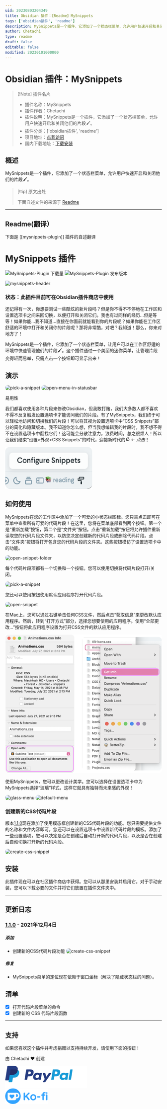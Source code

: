 ```yaml
---
uid: 20230803204349
title: Obsidian 插件：【Readme】MySnippets
tags: ['obsidian插件', 'readme']
description: MySnippets是一个插件，它添加了一个状态栏菜单，允许用户快速开启和关闭他们的片段🖌。
author: Chetachi
type: readme
draft: false
editable: false
modified: 20230101000000
---
```


# Obsidian 插件：MySnippets

> [!Note] 插件名片
> - 插件名称：MySnippets
> - 插件作者：Chetachi
> - 插件说明：MySnippets是一个插件，它添加了一个状态栏菜单，允许用户快速开启和关闭他们的片段🖌。
> - 插件分类：['obsidian插件', 'readme']
> - 项目地址：[点我访问](https://github.com/chetachiezikeuzor/MySnippets-Plugin)
> - 国内下载地址：[下载安装](https://pkmer.cn/products/plugin/pluginMarket/?mysnippets-plugin)

## 概述

MySnippets是一个插件，它添加了一个状态栏菜单，允许用户快速开启和关闭他们的片段🖌。



> [!tip] 原文出处
> 
>下面自述文件的来源于 [Readme](https://ghproxy.net/https://raw.githubusercontent.com/chetachiezikeuzor/MySnippets-Plugin/master/README.md)
> 

---

## Readme(翻译）

下面是 [[mysnippets-plugin]] 插件的自述翻译


# MySnippets 插件

![MySnippets-Plugin 下载量](https://img.shields.io/github/downloads/chetachiezikeuzor/MySnippets-Plugin/total.svg)
![MySnippets-Plugin 发布版本](https://img.shields.io/github/v/release/chetachiezikeuzor/MySnippets-Plugin)

<img alt="mysnippets-header" src="https://user-images.githubusercontent.com/79069364/144681107-0ff0aada-b8a7-4e0e-8e2d-945b0386ee2d.png">

### 状态：此插件目前可在Obsidian插件商店中使用

还记得有一次，你想要测试一些酷炫的新片段吗？但是你不得不不停地在工作区和设置选项卡之间来回切换，以便打开和关闭它们。我也有过同样的经历...但是等等！如果你能...我不知道...直接在你面前就能看到你的片段呢？如果你能在工作区舒适的环境中打开和关闭你的片段呢？那将非常酷，对吧？我知道！那么，你来对地方了！

MySnippets是一个插件，它添加了一个状态栏菜单，让用户可以在工作区舒适的环境中快速管理他们的片段🖌。这个插件通过一个美丽的迷你菜单，让管理片段变得轻而易举，只需点击一个按钮即可显示出来！

## 演示

<img src="https://user-images.githubusercontent.com/79069364/144683712-42da2acf-97f5-4987-9e9d-65b49560b9ec.gif" alt="pick-a-snippet" style="box-shadow: 0 2px 8px 0 var(--background-modifier-border); border-radius: 8px;">

<img src="https://user-images.githubusercontent.com/79069364/144683686-b8cfd625-e864-489d-8d0b-2fc36b7bd260.gif" alt="open-menu-in-statusbar" style="box-shadow: 0 2px 8px 0 var(--background-modifier-border); border-radius: 8px;">

易用性

我们都喜欢使用各种片段来修改Obsidian，但我敢打赌，我们大多数人都不喜欢不得不反复触发设置选项卡才能访问我们的片段。有了MySnippets，我们终于可以轻松地访问和切换我们的片段！可以将其视为设置选项卡中“CSS Snippets”部分的简化和隐藏版本。我不知道你怎么想，但当我想编辑我的片段时，我不想不得不在设置选项卡中翻找它们！这可能会分散注意力，浪费时间，总之很烦人！所以让我们结束“设置>外观>CSS Snippets”的时代，迎接新时代的<svg xmlns="http://www.w3.org/2000/svg" viewBox="0 0 24 24" stroke-width="0" stroke-linecap="round" stroke-linejoin="round" height="1em" width="1em"><path d="M5.764 8l-.295-.73a1 1 0 0 1 .553-1.302l9.272-3.746a1 1 0 0 1 1.301.552l5.62 13.908a1 1 0 0 1-.553 1.302L12.39 21.73a1 1 0 0 1-1.302-.553L11 20.96V21H7a1 1 0 0 1-1-1v-.27l-3.35-1.353a1 1 0 0 1-.552-1.302L5.764 8zM8 19h2.209L8 13.533V19zm-2-6.244l-1.673 4.141L6 17.608v-4.852zm1.698-5.309l4.87 12.054l7.418-2.997l-4.87-12.053l-7.418 2.996zm2.978 2.033a1 1 0 1 1-.749-1.855a1 1 0 0 1 .75 1.855z" fill="currentColor"/></svg> ← _点击_！

<img src="https://raw.githubusercontent.com/chetachiezikeuzor/MySnippets-Plugin/master/assets/configureSnippets.png" width="280px">

## 如何使用

MySnippets在您的工作区中添加了一个可爱的小状态栏图标。您只需点击即可在菜单中查看所有可爱的代码片段！在这里，您将在菜单底部看到两个按钮。第一个是“重新加载”按钮，第二个是“文件夹”按钮。点击“重新加载”按钮将允许插件重新读取您的代码片段文件夹，以防您决定创建新的代码片段或删除代码片段。点击“文件夹”按钮将打开包含您的代码片段的文件夹。这些按钮模仿了设置选项卡中的功能。

<img src="https://user-images.githubusercontent.com/79069364/144683689-e125c321-8757-4afd-956a-4227b55363bf.gif" alt="open-snippet-folder" style="box-shadow: 0 2px 8px 0 var(--background-modifier-border); border-radius: 8px;">

每个代码片段项都有一个切换和一个按钮。您可以使用切换将代码片段打开/关闭。

<img src="https://user-images.githubusercontent.com/79069364/144683712-42da2acf-97f5-4987-9e9d-65b49560b9ec.gif" alt="pick-a-snippet" style="box-shadow: 0 2px 8px 0 var(--background-modifier-border); border-radius: 8px;">

您还可以使用按钮使用默认应用程序打开代码片段。

<img src="https://user-images.githubusercontent.com/79069364/144683696-b8c29740-94e4-48b0-b865-b2f9f6fffd61.gif" alt="open-snippet" style="box-shadow: 0 2px 8px 0 var(--background-modifier-border); border-radius: 8px;">

在Mac上，您可以通过右键单击任何CSS文件，然后点击“获取信息”来更改默认应用程序。然后，转到“打开方式”部分，选择您想要使用的应用程序。使用“全部更改...”按钮将此应用程序设置为打开CSS文件的默认应用程序。

<img src="https://raw.githubusercontent.com/chetachiezikeuzor/MySnippets-Plugin/master/assets/defaultApp.png" style="box-shadow: 0 2px 8px 0 var(--background-modifier-border); border-radius: 8px;">

使用MySnippets，您可以更改设计美学。您可以选择在设置选项卡中为MySnippets选择“玻璃”样式，这样它就具有独特而未来感的外观！

<img src="https://user-images.githubusercontent.com/79069364/144682628-d38979c2-c0d1-4709-8ecb-d9ab72c2cb77.png" alt="glass-menu" style="box-shadow: 0 2px 8px 0 var(--background-modifier-border); border-radius: 8px;">

<img src="https://user-images.githubusercontent.com/79069364/144682602-d31beed0-ed0e-4194-a71f-faa6a05dc945.png" alt="default-menu" style="box-shadow: 0 2px 8px 0 var(--background-modifier-border); border-radius: 8px;">

### 创建新的CSS代码片段

版本[1.1.0](https://github.com/chetachiezikeuzor/MySnippets-Plugin/releases/tag/1.1.0)现在添加了使用模态框创建新的CSS代码片段的功能。您只需要提供文件的名称和文件内容即可。您还可以在设置选项卡中设置新代码片段的模板。添加了一些设置选项，您可以决定是否在创建后自动打开新的代码片段，以及是否在创建后自动切换打开新的代码片段。

<img alt="create-css-snippet" src="https://user-images.githubusercontent.com/79069364/144666473-1d1b40d1-9336-48b8-9de6-d2ddca651f1b.gif" style="box-shadow: 0 2px 8px 0 var(--background-modifier-border); border-radius: 8px;">

## 安装

此插件现在可以在社区插件商店中获得。您可以从那里安装并启用它。对于手动安装，您可以下载必要的文件并将它们放置在插件文件夹中。

---

## 更新日志

### [1.1.0](https://github.com/chetachiezikeuzor/MySnippets-Plugin/releases/tag/1.1.0) - 2021年12月4日

##### 添加

- 创建新的CSS代码片段功能
  <img alt="create-css-snippet" src="https://user-images.githubusercontent.com/79069364/144666473-1d1b40d1-9336-48b8-9de6-d2ddca651f1b.gif" style="box-shadow: 0 2px 8px 0 var(--background-modifier-border); border-radius: 8px;">

##### 修复

- MySnippets菜单的定位现在依赖于窗口坐标（解决了隐藏状态栏的问题）。

## 清单

- [x] 打开代码片段菜单的命令
- [x] 创建新的 CSS 代码片段函数

---

## 支持

如果您喜欢这个插件并考虑捐赠以支持持续开发，请使用下面的按钮！

由 Chetachi ❤️ 创建



<a href="https://paypal.me/chelseaezikeuzor">
<img src="https://raw.githubusercontent.com/chetachiezikeuzor/MySnippets-Plugin/master/assets/paypal.svg" height="70"></a>
<br/>
<a href="https://ko-fi.com/chetachi">
<img src="https://raw.githubusercontent.com/chetachiezikeuzor/MySnippets-Plugin/master/assets/kofi_color.svg" height="50"></a>



